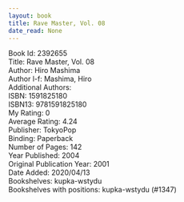 ```yaml
---
layout: book
title: Rave Master, Vol. 08
date_read: None
---
```


Book Id: 2392655<br />
Title: Rave Master, Vol. 08<br />
Author: Hiro Mashima<br />
Author l-f: Mashima, Hiro<br />
Additional Authors: <br />
ISBN: 1591825180<br />
ISBN13: 9781591825180<br />
My Rating: 0<br />
Average Rating: 4.24<br />
Publisher: TokyoPop<br />
Binding: Paperback<br />
Number of Pages: 142<br />
Year Published: 2004<br />
Original Publication Year: 2001<br />
Date Added: 2020/04/13<br />
Bookshelves: kupka-wstydu<br />
Bookshelves with positions: kupka-wstydu (#1347)<br />

